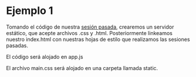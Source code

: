 # Ejemplo 1

Tomando el código de nuestra [sesión pasada](https://github.com/beduExpert/Curso-Backend-node.js-Expert/tree/master/Sesion1-node.js/Proyecto), crearemos un servidor estático, que acepte archivos .css y .html. Posteriormente linkeamos nuestro index.html con nuestras hojas de estilo que realizamos las sesiones pasadas.

El código será alojado en app.js

El archivo main.css será alojado en una carpeta llamada static.
